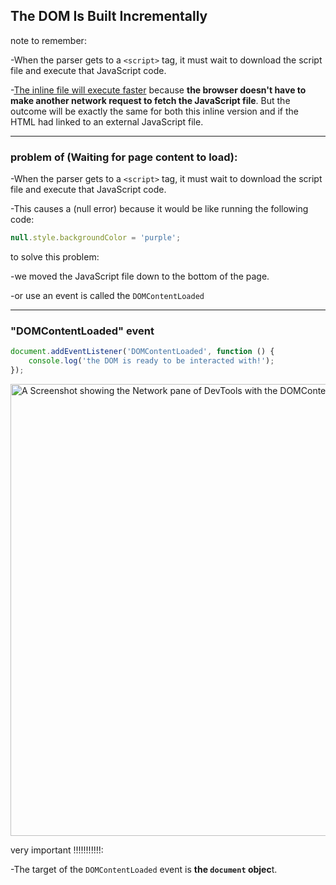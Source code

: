 ## The DOM Is Built Incrementally

note to remember:

-When the parser gets to a `<script>` tag, it must wait to download the script file and execute that JavaScript code.

-<u>The inline file will execute faster</u> because **the browser doesn't have to make another network request to fetch the JavaScript file**. But the outcome will be exactly the same for both this inline version and if the HTML had linked to an external JavaScript file.

-----------------------------------------

### problem of (Waiting for page content to load):

-When the parser gets to a `<script>` tag, it must wait to download the script file and execute that JavaScript code.

-This causes a (null error) because it would be like running the following code:

```js
null.style.backgroundColor = 'purple';
```

to solve this problem:

-we moved the JavaScript file down to the bottom of the page.

-or use an event is called the `DOMContentLoaded`

------------

### "DOMContentLoaded" event

```js
document.addEventListener('DOMContentLoaded', function () {
    console.log('the DOM is ready to be interacted with!');
});
```

<img title="" src="https://video.udacity-data.com/topher/2017/December/5a2eee37_ud117-domcontentloaded-event-with-indicators/ud117-domcontentloaded-event-with-indicators.jpg" alt="A Screenshot showing the Network pane of DevTools with the DOMContentLoaded indicators highlighted." width="723">

very important !!!!!!!!!!!:

-The target of the `DOMContentLoaded` event is **the `document` objec**t.
